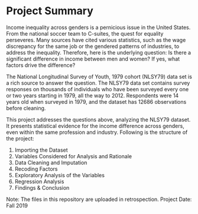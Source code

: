 # Project Summary

Income inequality across genders is a pernicious issue in the United States. From the national soccer team to C-suites, the quest for equality perseveres. Many sources have cited various statistics, such as the wage discrepancy for the same job or the gendered patterns of industries, to address the inequality. Therefore, here is the underlying question: Is there a significant difference in income between men and women? If yes, what factors drive the difference?

The National Longitudinal Survey of Youth, 1979 cohort (NLSY79) data set is a rich source to answer the question. The NLSY79 data set contains survey responses on thousands of individuals who have been surveyed every one or two years starting in 1979, all the way to 2012. Respondents were 14 years old when surveyed in 1979, and the dataset has 12686 observations before cleaning.

This project addresses the questions above, analyzing the NLSY79 dataset. It presents statistical evidence for the income difference across genders, even within the same profession and industry. Following is the structure of the project:

  1. Importing the Dataset
  2. Variables Considered for Analysis and Rationale
  3. Data Cleaning and Imputation
  4. Recoding Factors
  5. Exploratory Analysis of the Variables
  6. Regression Analysis
  7. Findings & Conclusion

Note: The files in this repository are uploaded in retrospection.
Project Date: Fall 2019
